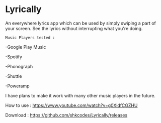 # Lyrically

An everywhere lyrics app which can be used by simply swiping a part of your screen. See the lyrics without interrupting what you're doing.


    Music Players tested :

-Google Play Music

-Spotify

-Phonograph

-Shuttle

-Poweramp


I have plans to make it work with many other music players in the future.



How to use : https://www.youtube.com/watch?v=g0XidfCGZHU

Download : https://github.com/shkcodes/Lyrically/releases
